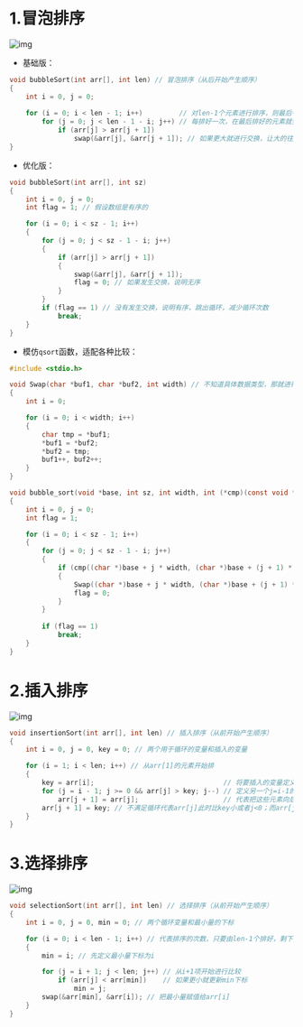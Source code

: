 # 1.冒泡排序

<img src="https://leafalice-image.oss-cn-hangzhou.aliyuncs.com/img/2023-11-23%2Fb7d216a5b292cf3a5412bbc7fbb56a9e--d3e9--bubbleSort.gif" alt="img" />

- 基础版：

```c
void bubbleSort(int arr[], int len) // 冒泡排序（从后开始产生顺序）
{
    int i = 0, j = 0;
																					// 也可以认为是len个元素两两比较，进行len-1的比较
    for (i = 0; i < len - 1; i++)         // 对len-1个元素进行排序，则最后一个元素自动排序
        for (j = 0; j < len - 1 - i; j++) // 每排好一次，在最后排好的元素就会+1
            if (arr[j] > arr[j + 1])
                swap(&arr[j], &arr[j + 1]); // 如果更大就进行交换，让大的往后排
}
```

- 优化版：

```c
void bubbleSort(int arr[], int sz)
{
    int i = 0, j = 0;
    int flag = 1; // 假设数组是有序的

    for (i = 0; i < sz - 1; i++)
    {
        for (j = 0; j < sz - 1 - i; j++)
        {
            if (arr[j] > arr[j + 1])
            {
                swap(&arr[j], &arr[j + 1]);
                flag = 0; // 如果发生交换，说明无序
            }
        }
        if (flag == 1) // 没有发生交换，说明有序，跳出循环，减少循环次数
            break;
    }
}
```

- 模仿`qsort`函数，适配各种比较：

```c
#include <stdio.h>

void Swap(char *buf1, char *buf2, int width) // 不知道具体数据类型，那就进行一个字节以及一个字节之间的交换
{
    int i = 0;

    for (i = 0; i < width; i++)
    {
        char tmp = *buf1;
        *buf1 = *buf2;
        *buf2 = tmp;
        buf1++, buf2++;
    }
}

void bubble_sort(void *base, int sz, int width, int (*cmp)(const void *e1, const void *e2))
{
    int i = 0, j = 0;
    int flag = 1;

    for (i = 0; i < sz - 1; i++)
    {
        for (j = 0; j < sz - 1 - i; j++)
        {
            if (cmp((char *)base + j * width, (char *)base + (j + 1) * width)) // 转换为单位为1个字节的数据类型，然后乘上宽度，就可以模拟实现指针运算
            {
                Swap((char *)base + j * width, (char *)base + (j + 1) * width, width, width);
                flag = 0;
            }
        }
      
        if (flag == 1)
            break;
    }
}
```

# 2.插入排序

![img](https://leafalice-image.oss-cn-hangzhou.aliyuncs.com/img/2023-11-23%2Fbe81c151f38d8923fe1ede31ac530ac4--be2d--insertionSort.gif)

```c
void insertionSort(int arr[], int len) // 插入排序（从前开始产生顺序）
{
    int i = 0, j = 0, key = 0; // 两个用于循环的变量和插入的变量

    for (i = 1; i < len; i++) // 从arr[1]的元素开始排
    {
        key = arr[i];                                // 将要插入的变量定义为arr[i]
        for (j = i - 1; j >= 0 && arr[j] > key; j--) // 定义另一个j=i-1的，代表开始与前一个进行比较；j>=0并且key比这个数小执行循环
            arr[j + 1] = arr[j];                     // 代表把这些元素向后排
        arr[j + 1] = key; // 不满足循环代表arr[j]此时比key小或者j<0；而arr[j+2]==arr[j+1]，把arr[j+1]=key
    }
}
```

# 3.选择排序

![img](https://leafalice-image.oss-cn-hangzhou.aliyuncs.com/img/2023-11-23%2F44be35da53ae9ee564ce444542a43d10--6739--selectionSort.gif)

```c
void selectionSort(int arr[], int len) // 选择排序（从前开始产生顺序）
{
    int i = 0, j = 0, min = 0; // 两个循环变量和最小量的下标

    for (i = 0; i < len - 1; i++) // 代表排序的次数，只要由len-1个排好，剩下的就会排好
    {
        min = i; // 先定义最小量下标为i

        for (j = i + 1; j < len; j++) // 从i+1项开始进行比较
            if (arr[j] < arr[min])    // 如果更小就更新min下标
                min = j;
        swap(&arr[min], &arr[i]); // 把最小量赋值给arr[i]
    }
}
```

